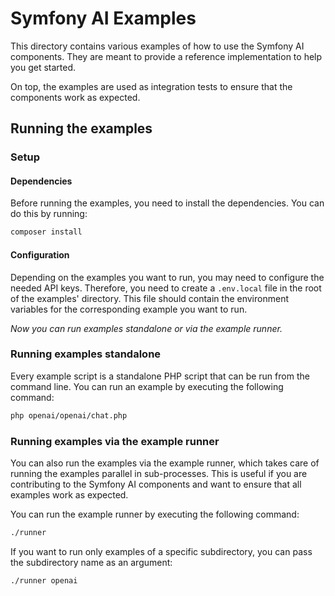 # Symfony AI Examples

This directory contains various examples of how to use the Symfony AI components. They are meant to provide a
reference implementation to help you get started.

On top, the examples are used as integration tests to ensure that the components work as expected.

## Running the examples

### Setup

#### Dependencies

Before running the examples, you need to install the dependencies. You can do this by running:

```bash
composer install
```

#### Configuration

Depending on the examples you want to run, you may need to configure the needed API keys. Therefore, you need to create a
`.env.local` file in the root of the examples' directory. This file should contain the environment variables for the
corresponding example you want to run.

_Now you can run examples standalone or via the example runner._

### Running examples standalone

Every example script is a standalone PHP script that can be run from the command line.
You can run an example by executing the following command:

```bash
php openai/openai/chat.php
```

### Running examples via the example runner

You can also run the examples via the example runner, which takes care of running the examples parallel in
sub-processes. This is useful if you are contributing to the Symfony AI components and want to ensure that all examples
work as expected.

You can run the example runner by executing the following command:

```bash
./runner
```

If you want to run only examples of a specific subdirectory, you can pass the subdirectory name as an argument:

```bash
./runner openai
```
